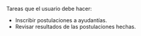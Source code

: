 Tareas que el usuario debe hacer:

* Inscribir postulaciones a ayudantías.
* Revisar resultados de las postulaciones hechas.

